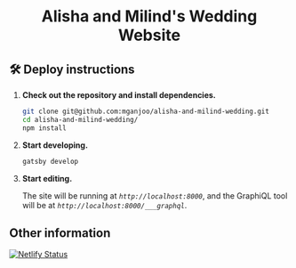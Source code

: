 <h1 align="center">
  Alisha and Milind's Wedding Website
</h1>

## 🛠 Deploy instructions

1.  **Check out the repository and install dependencies.**

    ```sh
    git clone git@github.com:mganjoo/alisha-and-milind-wedding.git
    cd alisha-and-milind-wedding/
    npm install
    ```

1.  **Start developing.**

    ```sh
    gatsby develop
    ```

1.  **Start editing.**

    The site will be running at _`http://localhost:8000`_, and the GraphiQL tool will be at _`http://localhost:8000/___graphql`_.

## Other information

[![Netlify Status](https://api.netlify.com/api/v1/badges/7b8c6a26-ba68-4d43-8588-64f155b15c47/deploy-status)](https://app.netlify.com/sites/winning-lamport-6a6661/deploys)
